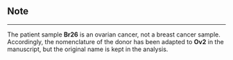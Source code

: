 ## Note
-------

The patient sample **Br26** is an ovarian cancer, not a breast cancer sample. Accordingly, the nomenclature of the donor has been adapted to **Ov2** in the manuscript, but the original name is kept in the analysis.
